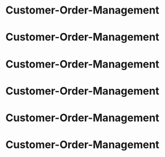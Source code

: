 # Customer-Order-Management
# Customer-Order-Management
# Customer-Order-Management
# Customer-Order-Management
# Customer-Order-Management
# Customer-Order-Management
